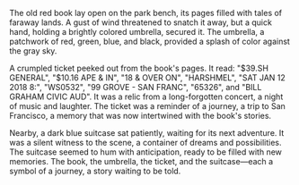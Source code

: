 The old red book lay open on the park bench, its pages filled with tales of faraway lands. A gust of wind threatened to snatch it away, but a quick hand, holding a brightly colored umbrella, secured it. The umbrella, a patchwork of red, green, blue, and black, provided a splash of color against the gray sky.

A crumpled ticket peeked out from the book's pages. It read: "$39.SH GENERAL", "$10.16 APE & IN", "18 & OVER ON", "HARSHMEL", "SAT JAN 12 2018 8:", "WS0532", "99 GROVE - SAN FRANC", "65326", and "BILL GRAHAM CIVIC AUD". It was a relic from a long-forgotten concert, a night of music and laughter. The ticket was a reminder of a journey, a trip to San Francisco, a memory that was now intertwined with the book's stories.

Nearby, a dark blue suitcase sat patiently, waiting for its next adventure. It was a silent witness to the scene, a container of dreams and possibilities. The suitcase seemed to hum with anticipation, ready to be filled with new memories. The book, the umbrella, the ticket, and the suitcase—each a symbol of a journey, a story waiting to be told.
